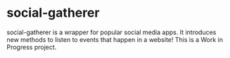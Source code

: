 # social-gatherer
social-gatherer is a wrapper for popular social media apps. It introduces new methods to listen to events that happen in a website!
This is a Work in Progress project.